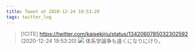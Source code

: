 ```yaml
---
title: Tweet at 2020-12-24 19:53:20
tags: twitter_log
---
```


> [!CITE] https://twitter.com/kaisekiriu/status/1342060785032302592 (2020-12-24 19:53:20)
> ![](https://twitter.com/kaisekiriu/status/1342060785032302592)
> 体系学論争も遠くになりにけり。
